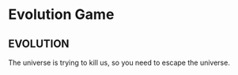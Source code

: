# Evolution Game

## EVOLUTION
The universe is trying to kill us,
so you need to escape the universe.